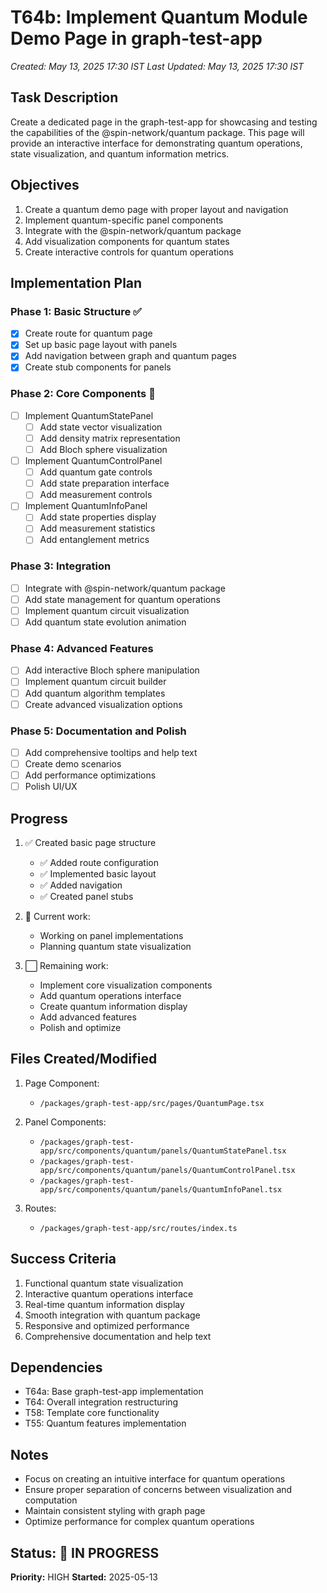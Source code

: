 # T64b: Implement Quantum Module Demo Page in graph-test-app
*Created: May 13, 2025 17:30 IST*
*Last Updated: May 13, 2025 17:30 IST*

## Task Description
Create a dedicated page in the graph-test-app for showcasing and testing the capabilities of the @spin-network/quantum package. This page will provide an interactive interface for demonstrating quantum operations, state visualization, and quantum information metrics.

## Objectives
1. Create a quantum demo page with proper layout and navigation
2. Implement quantum-specific panel components
3. Integrate with the @spin-network/quantum package
4. Add visualization components for quantum states
5. Create interactive controls for quantum operations

## Implementation Plan
### Phase 1: Basic Structure ✅
- [x] Create route for quantum page
- [x] Set up basic page layout with panels
- [x] Add navigation between graph and quantum pages
- [x] Create stub components for panels

### Phase 2: Core Components 🔄
- [ ] Implement QuantumStatePanel
  - [ ] Add state vector visualization
  - [ ] Add density matrix representation
  - [ ] Add Bloch sphere visualization
- [ ] Implement QuantumControlPanel
  - [ ] Add quantum gate controls
  - [ ] Add state preparation interface
  - [ ] Add measurement controls
- [ ] Implement QuantumInfoPanel
  - [ ] Add state properties display
  - [ ] Add measurement statistics
  - [ ] Add entanglement metrics

### Phase 3: Integration 
- [ ] Integrate with @spin-network/quantum package
- [ ] Add state management for quantum operations
- [ ] Implement quantum circuit visualization
- [ ] Add quantum state evolution animation

### Phase 4: Advanced Features
- [ ] Add interactive Bloch sphere manipulation
- [ ] Implement quantum circuit builder
- [ ] Add quantum algorithm templates
- [ ] Create advanced visualization options

### Phase 5: Documentation and Polish
- [ ] Add comprehensive tooltips and help text
- [ ] Create demo scenarios
- [ ] Add performance optimizations
- [ ] Polish UI/UX

## Progress
1. ✅ Created basic page structure
   - ✅ Added route configuration
   - ✅ Implemented basic layout
   - ✅ Added navigation
   - ✅ Created panel stubs

2. 🔄 Current work:
   - Working on panel implementations
   - Planning quantum state visualization

3. ⬜ Remaining work:
   - Implement core visualization components
   - Add quantum operations interface
   - Create quantum information display
   - Add advanced features
   - Polish and optimize

## Files Created/Modified
1. Page Component:
   - `/packages/graph-test-app/src/pages/QuantumPage.tsx`

2. Panel Components:
   - `/packages/graph-test-app/src/components/quantum/panels/QuantumStatePanel.tsx`
   - `/packages/graph-test-app/src/components/quantum/panels/QuantumControlPanel.tsx`
   - `/packages/graph-test-app/src/components/quantum/panels/QuantumInfoPanel.tsx`

3. Routes:
   - `/packages/graph-test-app/src/routes/index.ts`

## Success Criteria
1. Functional quantum state visualization
2. Interactive quantum operations interface
3. Real-time quantum information display
4. Smooth integration with quantum package
5. Responsive and optimized performance
6. Comprehensive documentation and help text

## Dependencies
- T64a: Base graph-test-app implementation
- T64: Overall integration restructuring
- T58: Template core functionality
- T55: Quantum features implementation

## Notes
- Focus on creating an intuitive interface for quantum operations
- Ensure proper separation of concerns between visualization and computation
- Maintain consistent styling with graph page
- Optimize performance for complex quantum operations

## Status: 🔄 IN PROGRESS
**Priority:** HIGH
**Started:** 2025-05-13